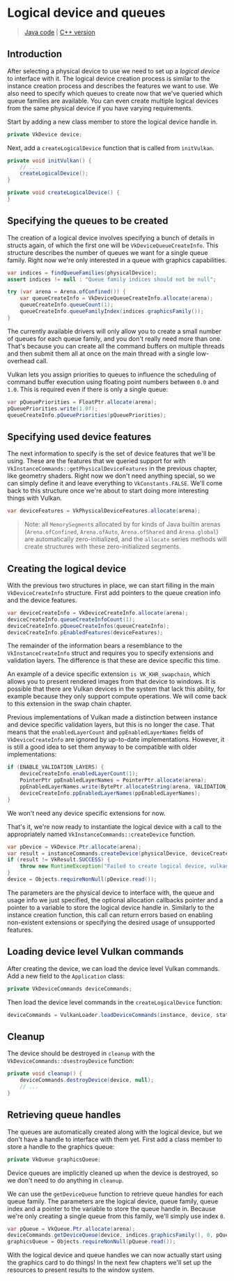 # Logical device and queues

> [Java code](https://github.com/chuigda/vulkan4j/tree/master/tutorial/src/main/java/tutorial/vulkan/part01/ch04/Main.java) | [C++ version](https://vulkan-tutorial.com/Drawing_a_triangle/Setup/Logical_device_and_queues)

## Introduction

After selecting a physical device to use we need to set up a *logical device* to interface with it. The logical device creation process is similar to the instance creation process and describes the features we want to use. We also need to specify which queues to create now that we've queried which queue families are available. You can even create multiple logical devices from the same physical device if you have varying requirements.

Start by adding a new class member to store the logical device handle in.

```java
private VkDevice device;
```

Next, add a `createLogicalDevice` function that is called from `initVulkan`.

```java
private void initVulkan() {
    // ...
    createLogicalDevice();
}

private void createLogicalDevice() {
}
```

## Specifying the queues to be created

The creation of a logical device involves specifying a bunch of details in structs again, of which the first one will be `VkDeviceQueueCreateInfo`. This structure describes the number of queues we want for a single queue family. Right now we're only interested in a queue with graphics capabilities.

```java
var indices = findQueueFamilies(physicalDevice);
assert indices != null : "Queue family indices should not be null";

try (var arena = Arena.ofConfined()) {
    var queueCreateInfo = VkDeviceQueueCreateInfo.allocate(arena);
    queueCreateInfo.queueCount(1);
    queueCreateInfo.queueFamilyIndex(indices.graphicsFamily());
}
```

The currently available drivers will only allow you to create a small number of queues for each queue family, and you don't really need more than one. That's because you can create all the command buffers on multiple threads and then submit them all at once on the main thread with a single low-overhead call.

Vulkan lets you assign priorities to queues to influence the scheduling of command buffer execution using floating point numbers between `0.0` and `1.0`. This is required even if there is only a single queue:

```java
var pQueuePriorities = FloatPtr.allocate(arena);
pQueuePriorities.write(1.0f);
queueCreateInfo.pQueuePriorities(pQueuePriorities);
```

## Specifying used device features

The next information to specify is the set of device features that we'll be using. These are the features that we queried support for with `VkInstanceCommands::getPhysicalDeviceFeatures` in the previous chapter, like geometry shaders. Right now we don't need anything special, so we can simply define it and leave everything to `VkConstants.FALSE`. We'll come back to this structure once we're about to start doing more interesting things with Vulkan.

```java
var deviceFeatures = VkPhysicalDeviceFeatures.allocate(arena);
```

> Note: all `MemorySegment`s allocated by for kinds of Java builtin arenas (`Arena.ofConfined`, `Arena.ofAuto`, `Arena.ofShared` and `Arena.global`) are automatically zero-initialized, and the `allocate` series methods will create structures with these zero-initialized segments.

## Creating the logical device

With the previous two structures in place, we can start filling in the main `VkDeviceCreateInfo` structure. First add pointers to the queue creation info and the device features.
```java
var deviceCreateInfo = VkDeviceCreateInfo.allocate(arena);
deviceCreateInfo.queueCreateInfoCount(1);
deviceCreateInfo.pQueueCreateInfos(queueCreateInfo);
deviceCreateInfo.pEnabledFeatures(deviceFeatures);
```

The remainder of the information bears a resemblance to the `VkInstanceCreateInfo` struct and requires you to specify extensions and validation layers. The difference is that these are device specific this time.

An example of a device specific extension `is VK_KHR_swapchain`, which allows you to present rendered images from that device to windows. It is possible that there are Vulkan devices in the system that lack this ability, for example because they only support compute operations. We will come back to this extension in the swap chain chapter.

Previous implementations of Vulkan made a distinction between instance and device specific validation layers, but this is no longer the case. That means that the `enabledLayerCount` and `ppEnabledLayerNames` fields of `VkDeviceCreateInfo` are ignored by up-to-date implementations. However, it is still a good idea to set them anyway to be compatible with older implementations:

```java
if (ENABLE_VALIDATION_LAYERS) {
    deviceCreateInfo.enabledLayerCount(1);
    PointerPtr ppEnabledLayerNames = PointerPtr.allocate(arena);
    ppEnabledLayerNames.write(BytePtr.allocateString(arena, VALIDATION_LAYER_NAME));
    deviceCreateInfo.ppEnabledLayerNames(ppEnabledLayerNames);
}
```

We won't need any device specific extensions for now.

That's it, we're now ready to instantiate the logical device with a call to the appropriately named `VkInstanceCommands::createDevice` function.

```java
var pDevice = VkDevice.Ptr.allocate(arena);
var result = instanceCommands.createDevice(physicalDevice, deviceCreateInfo, null, pDevice);
if (result != VkResult.SUCCESS) {
    throw new RuntimeException("Failed to create logical device, vulkan error code: " + VkResult.explain(result));
}
device = Objects.requireNonNull(pDevice.read());
```

The parameters are the physical device to interface with, the queue and usage info we just specified, the optional allocation callbacks pointer and a pointer to a variable to store the logical device handle in. Similarly to the instance creation function, this call can return errors based on enabling non-existent extensions or specifying the desired usage of unsupported features.

## Loading device level Vulkan commands

After creating the device, we can load the device level Vulkan commands. Add a new field to the `Application` class:

```java
private VkDeviceCommands deviceCommands;
```

Then load the device level commands in the `createLogicalDevice` function:

```java
deviceCommands = VulkanLoader.loadDeviceCommands(instance, device, staticCommands);
```

## Cleanup

The device should be destroyed in `cleanup` with the `VkDeviceCommands::dsestroyDevice` function:

```java
private void cleanup() {
    deviceCommands.destroyDevice(device, null);
    // ...
}
```

## Retrieving queue handles

The queues are automatically created along with the logical device, but we don't have a handle to interface with them yet. First add a class member to store a handle to the graphics queue:

```java
private VkQueue graphicsQueue;
```

Device queues are implicitly cleaned up when the device is destroyed, so we don't need to do anything in `cleanup`.

We can use the `getDeviceQueue` function to retrieve queue handles for each queue family. The parameters are the logical device, queue family, queue index and a pointer to the variable to store the queue handle in. Because we're only creating a single queue from this family, we'll simply use index `0`.

```java
var pQueue = VkQueue.Ptr.allocate(arena);
deviceCommands.getDeviceQueue(device, indices.graphicsFamily(), 0, pQueue);
graphicsQueue = Objects.requireNonNull(pQueue.read());
```

With the logical device and queue handles we can now actually start using the graphics card to do things! In the next few chapters we'll set up the resources to present results to the window system.

